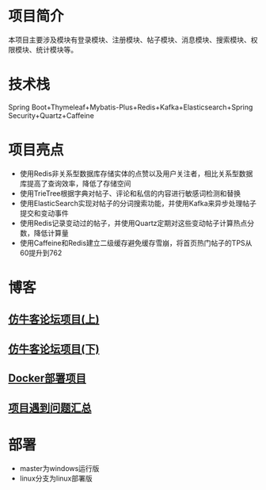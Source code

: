 # 项目简介
本项目主要涉及模块有登录模块、注册模块、帖子模块、消息模块、搜索模块、权限模块、统计模块等。
# 技术栈
Spring Boot+Thymeleaf+Mybatis-Plus+Redis+Kafka+Elasticsearch+Spring Security+Quartz+Caffeine
# 项目亮点
- 使用Redis非关系型数据库存储实体的点赞以及用户关注者，相比关系型数据库提高了查询效率，降低了存储空间
- 使用TrieTree根据字典对帖子、评论和私信的内容进行敏感词检测和替换
- 使用ElasticSearch实现对帖子的分词搜索功能，并使用Kafka来异步处理帖子提交和变动事件
- 使用Redis记录变动过的帖子，并使用Quartz定期对这些变动帖子计算热点分数，降低计算量
- 使用Caffeine和Redis建立二级缓存避免缓存雪崩，将首页热门帖子的TPS从60提升到762
# 博客
## [仿牛客论坛项目(上)](https://blog.csdn.net/QiuYuSy/article/details/128739479)
## [仿牛客论坛项目(下)](https://blog.csdn.net/QiuYuSy/article/details/128783892)
## [Docker部署项目](https://blog.csdn.net/QiuYuSy/article/details/128809894)
## [项目遇到问题汇总](https://blog.csdn.net/QiuYuSy/article/details/128809861)

# 部署
- master为windows运行版
- linux分支为linux部署版



